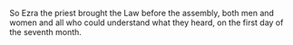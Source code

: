 So Ezra the priest brought the Law before the assembly, both men and women and all who could understand what they heard, on the first day of the seventh month.
